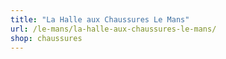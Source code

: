 ```yaml
---
title: "La Halle aux Chaussures Le Mans"
url: /le-mans/la-halle-aux-chaussures-le-mans/
shop: chaussures
---
```

